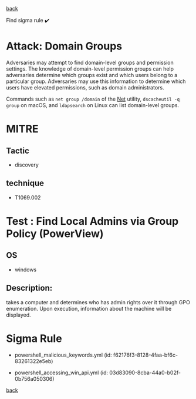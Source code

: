 
[back](../index.md)

Find sigma rule :heavy_check_mark: 

# Attack: Domain Groups 

Adversaries may attempt to find domain-level groups and permission settings. The knowledge of domain-level permission groups can help adversaries determine which groups exist and which users belong to a particular group. Adversaries may use this information to determine which users have elevated permissions, such as domain administrators.

Commands such as <code>net group /domain</code> of the [Net](https://attack.mitre.org/software/S0039) utility,  <code>dscacheutil -q group</code> on macOS, and <code>ldapsearch</code> on Linux can list domain-level groups.

# MITRE
## Tactic
  - discovery


## technique
  - T1069.002


# Test : Find Local Admins via Group Policy (PowerView)
## OS
  - windows


## Description:
takes a computer and determines who has admin rights over it through GPO enumeration. Upon execution, information about the machine will be displayed.


# Sigma Rule
 - powershell_malicious_keywords.yml (id: f62176f3-8128-4faa-bf6c-83261322e5eb)

 - powershell_accessing_win_api.yml (id: 03d83090-8cba-44a0-b02f-0b756a050306)



[back](../index.md)
